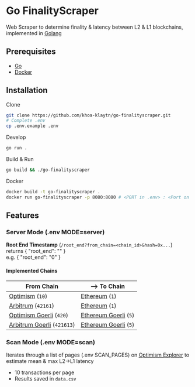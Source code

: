 # Go FinalityScraper

Web Scraper to determine finality & latency between L2 & L1 blockchains, implemented in [Golang][Go]

## Prerequisites

- [Go][Go]
- [Docker][Docker]

## Installation

Clone

```sh
git clone https://github.com/khoa-klaytn/go-finalityscraper.git
# Complete .env
cp .env.example .env
```

Develop

```sh
go run .
```

Build & Run

```sh
go build && ./go-finalityscraper
```

Docker

```sh
docker build -t go-finalityscraper .
docker run go-finalityscraper -p 8080:8080 # <PORT in .env> : <Port on host>
```

## Features

### Server Mode (.env MODE=server)

**Root End Timestamp** (`/root_end?from_chain=<chain_id>&hash=0x...`)\
returns { "root_end": "<unix timestamp>" }\
e.g. { "root_end": "0" }

#### Implemented Chains

| From Chain                                    | --> To Chain                              |
|-----------------------------------------------|-------------------------------------------|
| [Optimism][Optimism] (`10`)                   | [Ethereum][Ethereum] (`1`)                |
| [Arbitrum][Arbitrum] (`42161`)                | [Ethereum][Ethereum] (`1`)                |
| [Optimism Goerli][Optimism Goerli] (`420`)    | [Ethereum Goerli][Ethereum Goerli]  (`5`) |
| [Arbitrum Goerli][Arbitrum Goerli] (`421613`) | [Ethereum Goerli][Ethereum Goerli]  (`5`) |

### Scan Mode (.env MODE=scan)

Iterates through a list of pages (.env SCAN_PAGES) on [Optimism Explorer][Optimism] to estimate mean & max L2->L1 latency

- 10 transactions per page
- Results saved in `data.csv`

[Go]: <https://golang.org/doc/install>
[Docker]: <https://www.docker.com>

[Ethereum]: <https://etherscan.io>
[Ethereum Goerli]: <https://goerli.etherscan.io>
[Arbitrum]: <https://arbiscan.io>
[Arbitrum Goerli]: <https://goerli.arbiscan.io>
[Optimism]: <https://optimistic.etherscan.io>
[Optimism Goerli]: <https://goerli-optimism.etherscan.io>
